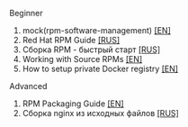 Beginner
1. mock(rpm-software-management) [[EN]](https://github.com/rpm-software-management/mock/wiki)  
2. Red Hat RPM Guide [[RUS]](http://www.opennet.ru/docs/RUS/rpm_guide/)  
3. Сборка RPM - быстрый старт [[RUS]](http://wiki.rosalab.ru/ru/index.php/%D0%A1%D0%B1%D0%BE%D1%80%D0%BA%D0%B0_RPM_-_%D0%B1%D1%8B%D1%81%D1%82%D1%80%D1%8B%D0%B9_%D1%81%D1%82%D0%B0%D1%80%D1%82)  
4. Working with Source RPMs [[EN]](https://blog.packagecloud.io/eng/2015/04/20/working-with-source-rpms/)  
5. How to setup private Docker registry
 [[EN]](https://blog.sleeplessbeastie.eu/2018/04/16/how-to-setup-private-docker-registry/)  

Advanced
1. RPM Packaging Guide [[EN]](https://rpm-packaging-guide.github.io/)    
2. Сборка nginx из исходных файлов [[RUS]](https://nginx.org/ru/docs/configure.html)  
